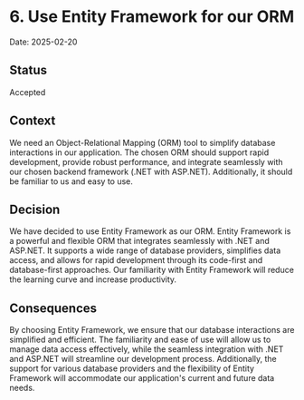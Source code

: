 # 6. Use Entity Framework for our ORM

Date: 2025-02-20

## Status

Accepted

## Context

We need an Object-Relational Mapping (ORM) tool to simplify database interactions in our application. The chosen ORM should support rapid development, provide robust performance, and integrate seamlessly with our chosen backend framework (.NET with ASP.NET). Additionally, it should be familiar to us and easy to use.

## Decision

We have decided to use Entity Framework as our ORM. Entity Framework is a powerful and flexible ORM that integrates seamlessly with .NET and ASP.NET. It supports a wide range of database providers, simplifies data access, and allows for rapid development through its code-first and database-first approaches. Our familiarity with Entity Framework will reduce the learning curve and increase productivity.

## Consequences

By choosing Entity Framework, we ensure that our database interactions are simplified and efficient. The familiarity and ease of use will allow us to manage data access effectively, while the seamless integration with .NET and ASP.NET will streamline our development process. Additionally, the support for various database providers and the flexibility of Entity Framework will accommodate our application's current and future data needs.